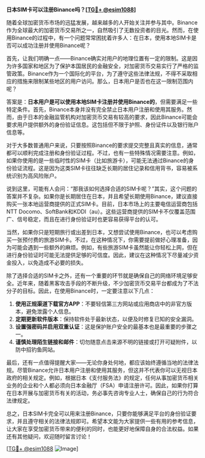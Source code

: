 **日本SIM卡可以注册Binance吗？[[TG💪+ @esim1088](https://t.me/s/esim1088)]**

随着全球加密货币市场的迅猛发展，越来越多的人开始关注并参与其中。Binance作为全球最大的加密货币交易所之一，自然吸引了无数投资者的目光。然而，在使用Binance的过程中，有一个问题常常困扰着许多人：在日本，使用本地SIM卡是否可以成功注册并使用Binance呢？

首先，让我们明确一点——Binance确实对用户的地理位置有一定的限制。这是因为许多国家和地区为了保护本国居民的金融安全，对加密货币交易实行了严格的监管政策。Binance作为一个国际化的平台，为了遵守这些法律法规，不得不采取相应的措施来限制某些地区的用户访问。那么，日本用户是否也在这一限制范围内呢？

答案是：**日本用户是可以使用本地SIM卡注册并使用Binance的**，但需要满足一些特定条件。首先，Binance本身并没有完全禁止日本用户注册和使用其服务。然而，由于日本的金融监管机构对加密货币交易有较高的要求，因此Binance可能会要求用户提供额外的身份验证信息。这包括但不限于护照、身份证件以及银行账户信息等。

对于大多数普通用户来说，只要按照Binance的要求提交完整且真实的信息，通常都可以顺利完成注册和身份验证过程。不过，也有一些特殊情况需要注意。例如，如果你使用的是一些临时性的SIM卡（比如旅游卡），可能无法通过Binance的身份验证流程。这是因为这类SIM卡往往缺乏长期的居住记录和信用背书，容易被系统识别为高风险账户。

说到这里，可能有人会问：“那我该如何选择合适的SIM卡呢？”其实，这个问题的答案并不复杂。如果你是长期居住在日本，并且希望长期使用Binance，建议直接购买一张本地运营商提供的正式SIM卡。目前，日本市场上的主要电信运营商包括NTT Docomo、SoftBank和KDDI（au）。这些运营商提供的SIM卡不仅覆盖范围广、信号稳定，而且在进行身份验证时也更容易获得平台的认可。

当然，如果你只是短期旅行或出差到日本，又想尝试使用Binance，也可以考虑购买一张预付费的旅游SIM卡。不过，在这种情况下，你需要提前做好心理准备，因为可能会遇到一些额外的麻烦。例如，有些旅游SIM卡虽然能让你轻松上网，但在进行身份验证时可能无法提供足够的可信度。因此，建议在这种情况下尽量减少资金投入，以免造成不必要的损失。

除了选择合适的SIM卡之外，还有一个重要的环节就是确保自己的网络环境足够安全。近年来，随着黑客攻击手段的不断升级，不少加密货币交易平台都成为了不法分子的目标。因此，在使用Binance时，一定要注意以下几点：

1. **使用正规渠道下载官方APP**：不要轻信第三方网站或应用商店中的非官方版本，避免泄露个人信息。
2. **定期更新软件版本**：保持软件处于最新状态，以便及时修复已知的安全漏洞。
3. **设置强密码并启用双重认证**：这是保护账户安全的最基本也是最重要的步骤之一。
4. **谨慎处理陌生链接和邮件**：切勿随意点击来源不明的链接或打开可疑附件，以防中招钓鱼网站。

最后，还有一点值得提醒大家——无论你身处何地，都应该始终遵循当地的法律法规。尽管Binance允许日本用户注册和使用其服务，但这并不代表你可以无视日本政府的相关规定。例如，根据日本《支付服务法》的规定，任何从事加密货币相关业务的企业和个人都必须向日本金融厅（FSA）申请注册许可。因此，如果你打算在日本开展与加密货币有关的活动，务必事先咨询专业人士，确保自己的行为符合法律规定。

总之，日本SIM卡完全可以用来注册Binance，只要你能够满足平台的身份验证要求，并且遵守相关的法律法规即可。希望本文能为大家提供一些有用的参考信息，让大家在享受加密货币带来的便利的同时，也能更好地保障自身的合法权益。如果还有其他疑问，欢迎随时留言讨论！

[[TG💪+ @esim1088](https://t.me/s/esim1088) ![Image](https://i.postimg.cc/4NQfJmqS/Snipaste-2025-05-13-00-14-12.png)]